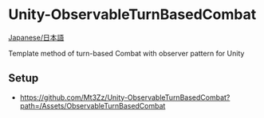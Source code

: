 # Unity-ObservableTurnBasedCombat

[Japanese/日本語](README_JA.md)

Template method of turn-based Combat with observer pattern for Unity


## Setup

- https://github.com/Mt3Zz/Unity-ObservableTurnBasedCombat?path=/Assets/ObservableTurnBasedCombat